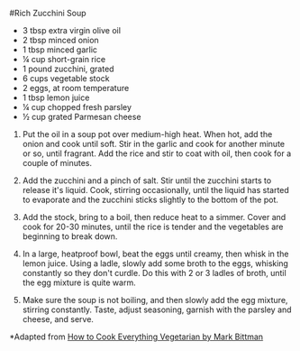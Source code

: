 #Rich Zucchini Soup

* 3 tbsp extra virgin olive oil
* 2 tbsp minced onion
* 1 tbsp minced garlic
* ¼ cup short-grain rice
* 1 pound zucchini, grated
* 6 cups vegetable stock
* 2 eggs, at room temperature
* 1 tbsp lemon juice
* ¼ cup chopped fresh parsley
* ½ cup grated Parmesan cheese

1. Put the oil in a soup pot over medium-high heat. When hot, add the onion and cook until soft. Stir in the garlic and cook for another minute or so, until fragrant. Add the rice and stir to coat with oil, then cook for a couple of minutes.

2. Add the zucchini and a pinch of salt. Stir until the zucchini starts to release it's liquid. Cook, stirring occasionally, until the liquid has started to evaporate and the zucchini sticks slightly to the bottom of the pot.

3. Add the stock, bring to a boil, then reduce heat to a simmer. Cover and cook for 20-30 minutes, until the rice is tender and the vegetables are beginning to break down.

4. In a large, heatproof bowl, beat the eggs until creamy, then whisk in the lemon juice. Using a ladle, slowly add some broth to the eggs, whisking constantly so they don't curdle. Do this with 2 or 3 ladles of broth, until the egg mixture is quite warm.

5. Make sure the soup is not boiling, and then slowly add the egg mixture, stirring constantly. Taste, adjust seasoning, garnish with the parsley and cheese, and serve.

*Adapted from [How to Cook Everything Vegetarian by Mark Bittman](http://www.amazon.com/gp/product/0764524836/ref=as_li_qf_sp_asin_il_tl?ie=UTF8&camp=1789&creative=9325&creativeASIN=0764524836&linkCode=as2&tag=yudaorg-20)